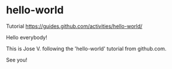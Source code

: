 # hello-world
Tutorial https://guides.github.com/activities/hello-world/

Hello everybody!

This is Jose V. following the 'hello-world' tutorial from github.com.

See you!
